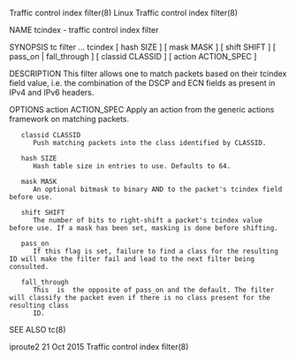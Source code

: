 Traffic control index filter(8)						     Linux					       Traffic control index filter(8)

NAME
       tcindex - traffic control index filter

SYNOPSIS
       tc filter ... tcindex [ hash SIZE ] [ mask MASK ] [ shift SHIFT ] [ pass_on | fall_through ] [ classid CLASSID ] [ action ACTION_SPEC ]

DESCRIPTION
       This filter allows one to match packets based on their tcindex field value, i.e. the combination of the DSCP and ECN fields as present in IPv4 and IPv6
       headers.

OPTIONS
       action ACTION_SPEC
	      Apply an action from the generic actions framework on matching packets.

       classid CLASSID
	      Push matching packets into the class identified by CLASSID.

       hash SIZE
	      Hash table size in entries to use. Defaults to 64.

       mask MASK
	      An optional bitmask to binary AND to the packet's tcindex field before use.

       shift SHIFT
	      The number of bits to right-shift a packet's tcindex value before use. If a mask has been set, masking is done before shifting.

       pass_on
	      If this flag is set, failure to find a class for the resulting ID will make the filter fail and lead to the next filter being consulted.

       fall_through
	      This  is	the opposite of pass_on and the default. The filter will classify the packet even if there is no class present for the resulting class
	      ID.

SEE ALSO
       tc(8)

iproute2								  21 Oct 2015					       Traffic control index filter(8)

